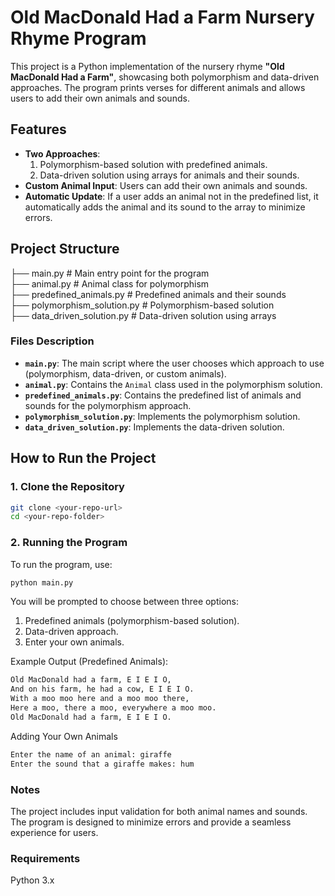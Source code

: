 # Old MacDonald Had a Farm Nursery Rhyme Program

This project is a Python implementation of the nursery rhyme **"Old MacDonald Had a Farm"**, showcasing both polymorphism and data-driven approaches. 
The program prints verses for different animals and allows users to add their own animals and sounds.

## Features

- **Two Approaches**: 
  1. Polymorphism-based solution with predefined animals.
  2. Data-driven solution using arrays for animals and their sounds.
- **Custom Animal Input**: Users can add their own animals and sounds.
- **Automatic Update**: If a user adds an animal not in the predefined list, it automatically adds the animal and its sound to the array to minimize errors.

## Project Structure

├── main.py # Main entry point for the program  
├── animal.py # Animal class for polymorphism  
├── predefined_animals.py # Predefined animals and their sounds  
├── polymorphism_solution.py # Polymorphism-based solution  
├── data_driven_solution.py # Data-driven solution using arrays  

### Files Description

- **`main.py`**: The main script where the user chooses which approach to use (polymorphism, data-driven, or custom animals).
- **`animal.py`**: Contains the `Animal` class used in the polymorphism solution.
- **`predefined_animals.py`**: Contains the predefined list of animals and sounds for the polymorphism approach.
- **`polymorphism_solution.py`**: Implements the polymorphism solution.
- **`data_driven_solution.py`**: Implements the data-driven solution.

## How to Run the Project

### 1. Clone the Repository

```bash
git clone <your-repo-url>
cd <your-repo-folder>
```

### 2. Running the Program
To run the program, use:
```bash
python main.py
```

You will be prompted to choose between three options:  

1. Predefined animals (polymorphism-based solution).  
2. Data-driven approach.  
3. Enter your own animals.
   
Example Output (Predefined Animals):  
```bash
Old MacDonald had a farm, E I E I O,
And on his farm, he had a cow, E I E I O.
With a moo moo here and a moo moo there,
Here a moo, there a moo, everywhere a moo moo.
Old MacDonald had a farm, E I E I O.
```

Adding Your Own Animals
```bash
Enter the name of an animal: giraffe
Enter the sound that a giraffe makes: hum
```

### Notes  
The project includes input validation for both animal names and sounds.  
The program is designed to minimize errors and provide a seamless experience for users.  

### Requirements  
Python 3.x
